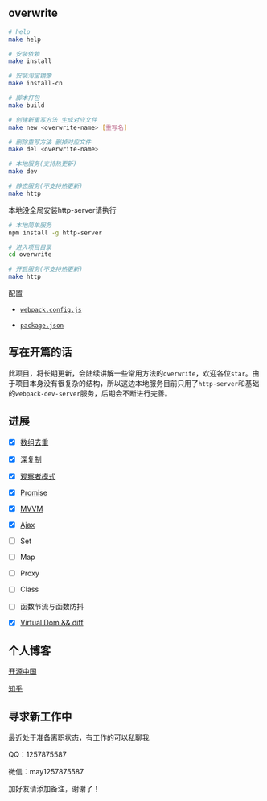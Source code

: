 ## overwrite

```bash
# help
make help

# 安装依赖
make install

# 安装淘宝镜像
make install-cn

# 脚本打包
make build

# 创建新重写方法 生成对应文件
make new <overwrite-name> [重写名]

# 删除重写方法 删掉对应文件
make del <overwrite-name>

# 本地服务(支持热更新)
make dev

# 静态服务(不支持热更新)
make http

```
本地没全局安装http-server请执行
```bash
# 本地简单服务
npm install -g http-server

# 进入项目目录
cd overwrite

# 开启服务(不支持热更新)
make http
```

配置

+ [`webpack.config.js`](https://github.com/xuqiang521/overwrite/blob/master/webpack.config.js)

+ [`package.json`](https://github.com/xuqiang521/overwrite/blob/master/package.json)

## 写在开篇的话

此项目，将长期更新，会陆续讲解一些常用方法的`overwrite`，欢迎各位`star`。由于项目本身没有很复杂的结构，所以这边本地服务目前只用了`http-server`和基础的`webpack-dev-server`服务，后期会不断进行完善。

## 进展

- [x] [数组去重](https://github.com/xuqiang521/overwrite/tree/master/my-unique)
- [x] [深复制](https://github.com/xuqiang521/overwrite/tree/master/my-clone)
- [x] [观察者模式](https://github.com/xuqiang521/overwrite/tree/master/my-observer)
- [x] [Promise](https://github.com/xuqiang521/overwrite/tree/master/my-promise)
- [x] [MVVM](https://github.com/xuqiang521/overwrite/tree/master/my-mvvm)
- [x] [Ajax](https://github.com/xuqiang521/overwrite/tree/master/src/my-ajax)
- [ ] Set
- [ ] Map
- [ ] Proxy
- [ ] Class
- [ ] 函数节流与函数防抖
- [x] [Virtual Dom && diff](https://github.com/xuqiang521/overwrite/tree/master/src/my-virtual-dom)


## 个人博客

[开源中国](https://my.oschina.net/qiangdada)

[知乎](https://www.zhihu.com/people/qiangdada520/activities)

## 寻求新工作中

最近处于准备离职状态，有工作的可以私聊我

QQ：1257875587

微信：may1257875587

加好友请添加备注，谢谢了！
